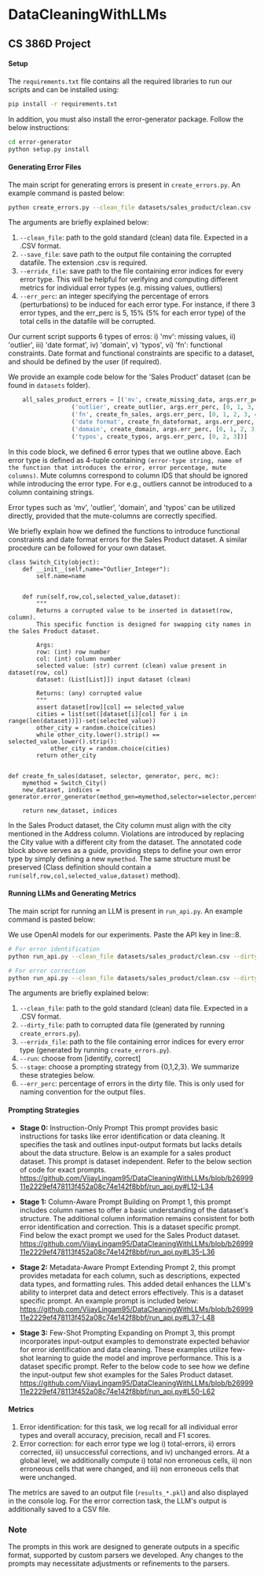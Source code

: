 # DataCleaningWithLLMs
## CS 386D Project

#### Setup

The `requirements.txt` file contains all the required libraries to run our scripts and can be installed using:

```bash
pip install -r requirements.txt
```

In addition, you must also install the error-generator package. Follow the below instructions:
```bash
cd error-generator
python setup.py install
```



#### Generating Error Files

The main script for generating errors is present in `create_errors.py`. An example command is pasted below:

```bash
python create_errors.py --clean_file datasets/sales_product/clean.csv --save_file datasets/sales_product/dirty_5.csv --erridx_file datasets/sales_product/erridx_5.pkl --err_perc 5
```

The arguments are briefly explained below:
1. `--clean_file`: path to the gold standard (clean) data file. Expected in a .CSV format.
2. `--save_file`: save path to the output file containing the corrupted datafile. The extension .csv is required.
3. `--erridx_file`: save path to the file containing error indices for every error type. This will be helpful for verifying and computing different metrics for individual error types (e.g. missing values, outliers)
4. `--err_perc`: an integer specifying the percentage of errors (perturbations) to be induced for each error type. For instance, if there 3 error types, and the err_perc is 5, 15% (5% for each error type) of the total cells in the datafile will be corrupted.

Our current script supports 6 types of erros: i) 'mv': missing values, ii) 'outlier', iii) 'date format', iv) 'domain', v) 'typos', vi) 'fn': functional constraints. Date format and functional constraints are specific to a dataset, and should be defined by the user (if required). 

We provide an example code below for the 'Sales Product' dataset (can be found in `datasets` folder).


```python
    all_sales_product_errors = [('mv', create_missing_data, args.err_perc, [0, 1, 2, 3, 4, 5, 6]), \
                  ('outlier', create_outlier, args.err_perc, [0, 1, 3, 4, 5, 6, 7, 8]), \
                  ('fn', create_fn_sales, args.err_perc, [0, 1, 2, 3, 4, 5, 6, 8]), \
                  ('date format', create_fn_dateformat, args.err_perc, [0, 1, 2, 3, 5, 6, 7, 8]), \
                  ('domain', create_domain, args.err_perc, [0, 1, 2, 3, 4, 5, 6]), \
                  ('typos', create_typos, args.err_perc, [0, 2, 3])]
```
In this code block, we defined 6 error types that we outline above. Each error type is defined as 4-tuple containing ```(error-type string, name of the function that introduces the error, error percentage, mute columns)```.
Mute columns correspond to column IDS that should be ignored while introducing the error type. For e.g., outliers cannot be introduced to a column containing strings. 

Error types such as 'mv', 'outlier', 'domain', and 'typos' can be utilized directly, provided that the mute-columns are correctly specified.

We briefly explain how we defined the functions to introduce functional constraints and date format errors for the Sales Product dataset. A similar procedure can be followed for your own dataset.

```python3
class Switch_City(object):
    def __init__(self,name="Outlier_Integer"):
        self.name=name
    
        
    def run(self,row,col,selected_value,dataset):
        """
        Returns a corrupted value to be inserted in dataset(row, column).
        This specific function is designed for swapping city names in the Sales Product dataset.

        Args:
        row: (int) row number
        col: (int) column number
        selected value: (str) current (clean) value present in dataset(row, col)
        dataset: (List[List]]) input dataset (clean)
        
        Returns: (any) corrupted value
        """
        assert dataset[row][col] == selected_value
        cities = list(set([dataset[i][col] for i in range(len(dataset))])-set(selected_value))
        other_city = random.choice(cities) 
        while other_city.lower().strip() == selected_value.lower().strip():
            other_city = random.choice(cities)
        return other_city


def create_fn_sales(dataset, selector, generator, perc, mc):
    mymethod = Switch_City()
    new_dataset, indices = generator.error_generator(method_gen=mymethod,selector=selector,percentage=perc,dataset=dataset,mute_column=mc)

    return new_dataset, indices
```
In the Sales Product dataset, the City column must align with the city mentioned in the Address column. Violations are introduced by replacing the City value with a different city from the dataset. The annotated code block above serves as a guide, providing steps to define your own error type by simply defining a new `mymethod`. The same structure must be preserved (Class definition should contain a ```run(self,row,col,selected_value,dataset)``` method).



#### Running LLMs and Generating Metrics

The main script for running an LLM is present in `run_api.py`. An example command is pasted below:

We use OpenAI models for our experiments. Paste the API key in line::8.


```bash
# For error identification
python run_api.py --clean_file datasets/sales_product/clean.csv --dirty_file datasets/sales_product/dirty_2.csv --erridx_file datasets/sales_product/erridx_2.pkl --run identify --stage 3 --err_perc 2

# For error correction
python run_api.py --clean_file datasets/sales_product/clean.csv --dirty_file datasets/sales_product/dirty_2.csv --erridx_file datasets/sales_product/erridx_2.pkl --run correct --stage 3 --err_perc 2
```

The arguments are briefly explained below:
1. `--clean_file`: path to the gold standard (clean) data file. Expected in a .CSV format.
2. `--dirty_file`: path to corrupted data file (generated by running `create_errors.py`).
3. `--erridx_file`: path to the file containing error indices for every error type (generated by running `create_errors.py`).
4. `--run`: choose from [identify, correct]
5. `--stage`: choose a prompting strategy from {0,1,2,3}. We summarize these strategies below.
6. `--err_perc`: percentage of errors in the dirty file. This is only used for naming convention for the output files.

#### Prompting Strategies

- **Stage 0:** Instruction-Only Prompt
This prompt provides basic instructions for tasks like error identification or data cleaning. It specifies the task and outlines input-output formats but lacks details about the data structure. Below is an example for a sales product dataset. This prompt is dataset independent. Refer to the below section of code for exact prompts.
https://github.com/VijayLingam95/DataCleaningWithLLMs/blob/b2699911e2229ef478113f452a08c74e142f8bbf/run_api.py#L12-L34

- **Stage 1:** Column-Aware Prompt
Building on Prompt 1, this prompt includes column names to offer a basic understanding of the dataset's structure. The additional column information remains consistent for both error identification and correction. This is a dataset specific prompt. Find below the exact prompt we used for the Sales Product dataset.
https://github.com/VijayLingam95/DataCleaningWithLLMs/blob/b2699911e2229ef478113f452a08c74e142f8bbf/run_api.py#L35-L36

- **Stage 2:** Metadata-Aware Prompt
Extending Prompt 2, this prompt provides metadata for each column, such as descriptions, expected data types, and formatting rules. This added detail enhances the LLM's ability to interpret data and detect errors effectively. This is a dataset specific prompt. An example prompt is included below:
https://github.com/VijayLingam95/DataCleaningWithLLMs/blob/b2699911e2229ef478113f452a08c74e142f8bbf/run_api.py#L37-L48


- **Stage 3:** Few-Shot Prompting
Expanding on Prompt 3, this prompt incorporates input-output examples to demonstrate expected behavior for error identification and data cleaning. These examples utilize few-shot learning to guide the model and improve performance. This is a dataset specific prompt. Refer to the below code to see how we define the input-output few shot examples for the Sales Product dataset.
https://github.com/VijayLingam95/DataCleaningWithLLMs/blob/b2699911e2229ef478113f452a08c74e142f8bbf/run_api.py#L50-L62

#### Metrics 
1. Error identification: for this task, we log recall for all individual error types and overall accuracy, precision, recall and F1 scores.
2. Error correction: for each error type we log i) total-errors, ii) errors corrected, iii) unsuccessful corrections, and iv) unchanged errors. At a global level, we additionally compute i) total non erroneous cells, ii) non erroneous cells that were changed, and iii) non erroneous cells that were unchanged.

The metrics are saved to an output file (`results_*.pkl`) and also displayed in the console log. For the error correction task, the LLM's output is additionally saved to a CSV file.

### Note
The prompts in this work are designed to generate outputs in a specific format, supported by custom parsers we developed. Any changes to the prompts may necessitate adjustments or refinements to the parsers.






